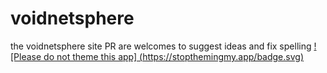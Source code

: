 # voidnetsphere
the voidnetsphere site
PR are welcomes to suggest ideas and fix spelling 
[![Please do not theme this app]
(https://stopthemingmy.app/badge.svg)](https://stopthemingmy.app) 
